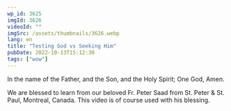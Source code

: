 ```yaml
---
wp_id: 3625
imgId: 3626
videoId: ""
imgSrc: /assets/thumbnails/3626.webp
lang: en
title: "Testing God vs Seeking Him"
pubDate: 2022-10-13T15:12:30
tags: ["wow"]
---
```


<p>In the name of the Father, and the Son, and the Holy Spirit; One God, Amen. </p>
<p>We are blessed to learn from our beloved Fr. Peter Saad from St. Peter & St. Paul, Montreal, Canada. This video is of course used with his blessing.</p>
